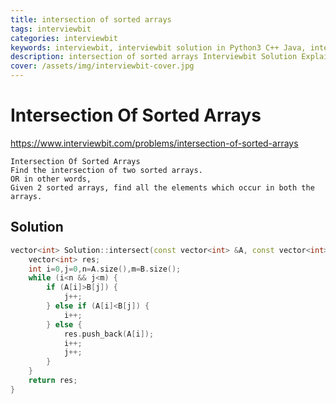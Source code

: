 ```yaml
---
title: intersection of sorted arrays
tags: interviewbit
categories: interviewbit
keywords: interviewbit, interviewbit solution in Python3 C++ Java, intersection of sorted arrays solution
description: intersection of sorted arrays Interviewbit Solution Explained
cover: /assets/img/interviewbit-cover.jpg
---
```


# Intersection Of Sorted Arrays

https://www.interviewbit.com/problems/intersection-of-sorted-arrays


	Intersection Of Sorted Arrays
	Find the intersection of two sorted arrays.
	OR in other words,
	Given 2 sorted arrays, find all the elements which occur in both the arrays.
## Solution

```cpp
vector<int> Solution::intersect(const vector<int> &A, const vector<int> &B) {
    vector<int> res;
    int i=0,j=0,n=A.size(),m=B.size();
    while (i<n && j<m) {
        if (A[i]>B[j]) {
            j++;
        } else if (A[i]<B[j]) {
            i++;
        } else {
            res.push_back(A[i]);
            i++;
            j++;
        }
    }
    return res;
}
```